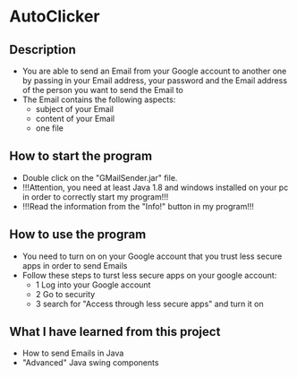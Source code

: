 # AutoClicker

## Description

- You are able to send an Email from your Google account to another one by passing in your Email address, your password and the Email address of the person you want to send the   Email to
- The Email contains the following aspects:
  - subject of your Email
  - content of your Email
  - one file

## How to start the program

- Double click on the "GMailSender.jar" file.
- !!!Attention, you need at least Java 1.8 and windows installed on your pc in order to correctly start my program!!!
- !!!Read the information from the "Info!" button in my program!!!

## How to use the program

- You need to turn on on your Google account that you trust less secure apps in order to send Emails
- Follow these steps to turst less secure apps on your google account:
  - 1 Log into your Google account
  - 2 Go to security
  - 3 search for "Access through less secure apps" and turn it on
  
## What I have learned from this project

- How to send Emails in Java
- "Advanced" Java swing components
